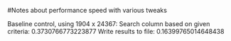 #Notes about performance speed with various tweaks

Baseline control, using 1904 x 24367:
	Search column based on given criteria: 0.3730766773223877
	Write results to file: 0.16399765014648438
